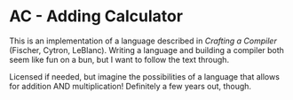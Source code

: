 # AC - Adding Calculator
This is an implementation of a language described in *Crafting a Compiler* (Fischer, Cytron, LeBlanc). Writing a language and building a compiler both seem like fun on a bun, but I want to follow the text through.

Licensed if needed, but imagine the possibilities of a language that allows for addition AND multiplication! Definitely a few years out, though.
